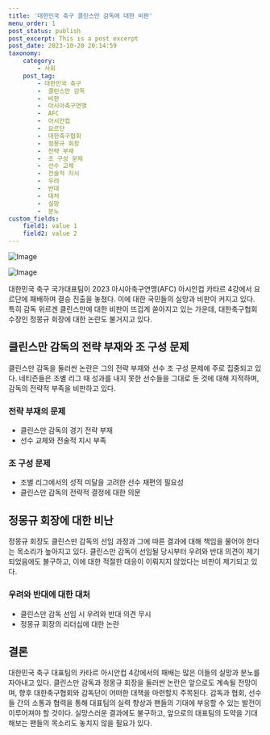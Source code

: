 ```yaml
---
title: '대한민국 축구 클린스만 감독에 대한 비판'
menu_order: 1
post_status: publish
post_excerpt: This is a post excerpt
post_date: 2023-10-20 20:14:59
taxonomy:
    category:
        - 사회
    post_tag:
        - 대한민국 축구
        -  클린스만 감독
        -  비판
        -  아시아축구연맹
        -  AFC
        -  아시안컵
        -  요르단
        -  대한축구협회
        -  정몽규 회장
        -  전략 부재
        -  조 구성 문제
        -  선수 교체
        -  전술적 지시
        -  우려
        -  반대
        -  대처
        -  실망
        -  분노
custom_fields:
    field1: value 1
    field2: value 2
---
```


![Image](https://imgnews.pstatic.net/image/014/2024/02/07/0005139409_001_20240207072804043.jpg?type=w647)

![Image](https://imgnews.pstatic.net/image/014/2024/02/07/0005139409_002_20240207072804070.jpg?type=w647)


대한민국 축구 국가대표팀이 2023 아시아축구연맹(AFC) 아시안컵 카타르 4강에서 요르단에 패배하며 결승 진출을 놓쳤다. 이에 대한 국민들의 실망과 비판이 커지고 있다. 특히 감독 위르겐 클린스만에 대한 비판이 뜨겁게 쏟아지고 있는 가운데, 대한축구협회 수장인 정몽규 회장에 대한 논란도 불거지고 있다.

## 클린스만 감독의 전략 부재와 조 구성 문제
클린스만 감독을 둘러싼 논란은 그의 전략 부재와 선수 조 구성 문제에 주로 집중되고 있다. 네티즌들은 조별 리그 때 성과를 내지 못한 선수들을 그대로 둔 것에 대해 지적하며, 감독의 전략적 부족을 비판하고 있다.

### 전략 부재의 문제
- 클린스만 감독의 경기 전략 부재
- 선수 교체와 전술적 지시 부족

### 조 구성 문제
- 조별 리그에서의 성적 미달을 고려한 선수 재편의 필요성
- 클린스만 감독의 전략적 결정에 대한 의문

## 정몽규 회장에 대한 비난
정몽규 회장도 클린스만 감독의 선임 과정과 그에 따른 결과에 대해 책임을 물어야 한다는 목소리가 높아지고 있다. 클린스만 감독이 선임될 당시부터 우려와 반대 의견이 제기되었음에도 불구하고, 이에 대한 적절한 대응이 이뤄지지 않았다는 비판이 제기되고 있다.

### 우려와 반대에 대한 대처
- 클린스만 감독 선임 시 우려와 반대 의견 무시
- 정몽규 회장의 리더십에 대한 논란

## 결론
대한민국 축구 대표팀의 카타르 아시안컵 4강에서의 패배는 많은 이들의 실망과 분노를 자아내고 있다. 클린스만 감독과 정몽규 회장을 둘러싼 논란은 앞으로도 계속될 전망이며, 향후 대한축구협회와 감독단이 어떠한 대책을 마련할지 주목된다. 감독과 협회, 선수들 간의 소통과 협력을 통해 대표팀의 실력 향상과 팬들의 기대에 부응할 수 있는 발전이 이루어져야 할 것이다. 실망스러운 결과에도 불구하고, 앞으로의 대표팀의 도약을 기대해보는 팬들의 목소리도 놓치지 않을 필요가 있다.
